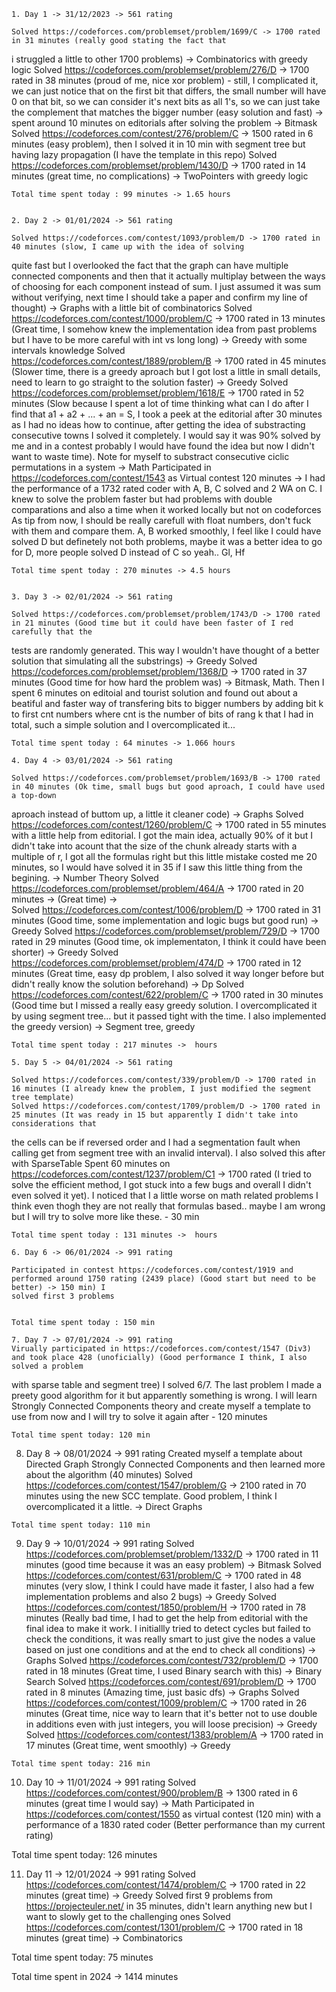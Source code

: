 
    1. Day 1 -> 31/12/2023 -> 561 rating

    Solved https://codeforces.com/problemset/problem/1699/C -> 1700 rated in 31 minutes (really good stating the fact that
i struggled a little to other 1700 problems) -> Combinatorics with greedy logic
    Solved https://codeforces.com/problemset/problem/276/D -> 1700 rated in 38 minutes (proud of me, nice xor problem) -
still, I complicated it, we can just notice that on the first bit that differs, the small number will have 0 on that bit, 
so we can consider it's next bits as all 1's, so we can just take the complement that matches the bigger number (easy solution and fast) -> spent around 10 minutes on editorials after solving the problem -> Bitmask
    Solved https://codeforces.com/contest/276/problem/C -> 1500 rated in 6 minutes (easy problem), then I solved it in 10 min
with segment tree but having lazy propagation (I have the template in this repo)
    Solved https://codeforces.com/problemset/problem/1430/D -> 1700 rated in 14 minutes (great time, no complications)
-> TwoPointers with greedy logic

    Total time spent today : 99 minutes -> 1.65 hours


    2. Day 2 -> 01/01/2024 -> 561 rating

    Solved https://codeforces.com/contest/1093/problem/D -> 1700 rated in 40 minutes (slow, I came up with the idea of solving
quite fast but I overlooked the fact that the graph can have multiple connected components and then that it actually 
multiplay between the ways of choosing for each component instead of sum. I just assumed it was sum without verifying, next
time I should take a paper and confirm my line of thought) -> Graphs with a little bit of combinatorics
    Solved https://codeforces.com/contest/1000/problem/C -> 1700 rated in 13 minutes (Great time, I somehow knew the implementation idea
from past problems but I have to be more careful with int vs long long) -> Greedy with some intervals knowledge
    Solved https://codeforces.com/contest/1889/problem/B -> 1700 rated in 45 minutes (Slower time, there is a greedy aproach but I got lost 
a little in small details, need to learn to go straight to the solution faster) -> Greedy
    Solved https://codeforces.com/problemset/problem/1618/E -> 1700 rated in 52 minutes (Slow because I spent a lot
of time thinking what can I do after I find that a1 + a2 + ... + an = S, I took a peek at the editorial after 30 minutes
as I had no ideas how to continue, after getting the idea of substracting consecutive towns I solved it completely. I would say it was 90% solved
by me and in a contest probably I would have found the idea but now I didn't want to waste time). Note for myself to substract consecutive ciclic 
permutations in a system -> Math
    Participated in https://codeforces.com/contest/1543 as Virtual contest  120 minutes -> I had the performance of a 1732 rated coder with A, B, C solved and 2 
WA on C. I knew to solve the problem faster but had problems with double comparations and also a time when it worked locally but not on codeforces
As tip from now, I should be really carefull with float numbers, don't fuck with them and compare them. A, B worked smoothly, I feel like I could 
have solved D but definetely not both problems, maybe it was a better idea to go for D, more people solved D instead of C so yeah.. Gl, Hf

    Total time spent today : 270 minutes -> 4.5 hours


    3. Day 3 -> 02/01/2024 -> 561 rating

    Solved https://codeforces.com/problemset/problem/1743/D -> 1700 rated in 21 minutes (Good time but it could have been faster of I red carefully that the 
tests are randomly generated. This way I wouldn't have thought of a better solution that simulating all the substrings) -> Greedy
    Solved https://codeforces.com/problemset/problem/1368/D -> 1700 rated in 37 minutes (Good time for how hard the problem was) -> Bitmask, Math. Then I 
spent 6 minutes on editoial and tourist solution and found out about a beatiful and faster way of transfering bits to bigger numbers by adding bit k to first
cnt numbers where cnt is the number of bits of rang k that I had in total, such a simple solution and I overcomplicated it...
    
    Total time spent today : 64 minutes -> 1.066 hours

    4. Day 4 -> 03/01/2024 -> 561 rating

    Solved https://codeforces.com/problemset/problem/1693/B -> 1700 rated in 40 minutes (Ok time, small bugs but good aproach, I could have used a top-down 
aproach instead of buttom up, a little it cleaner code) -> Graphs
    Solved https://codeforces.com/contest/1260/problem/C -> 1700 rated in 55 minutes with a little help from editorial. I got the main idea, actually 90% of it
but I didn't take into acount that the size of the chunk already starts with a multiple of r, I got all the formulas right but this little mistake costed me
20 minutes, so I would have solved it in 35 if I saw this little thing from the begining. -> Number Theory
    Solved https://codeforces.com/problemset/problem/464/A -> 1700 rated in 20 minutes -> (Great time) ->  
    Solved https://codeforces.com/contest/1006/problem/D -> 1700 rated in 31 minutes (Good time, some implementation and logic bugs but good run) -> Greedy
    Solved https://codeforces.com/problemset/problem/729/D -> 1700 rated in 29 minutes (Good time, ok implementaton, I think it could have been shorter) -> Greedy
    Solved https://codeforces.com/problemset/problem/474/D -> 1700 rated in 12 minutes (Great time, easy dp problem, I also solved it way longer before but 
didn't really know the solution beforehand) -> Dp
    Solved https://codeforces.com/contest/622/problem/C -> 1700 rated in 30 minutes (Good time but I missed a really easy greedy solution. I overcomplicated it
by using segment tree... but it passed tight with the time. I also implemented the greedy version) -> Segment tree, greedy

    Total time spent today : 217 minutes ->  hours

    5. Day 5 -> 04/01/2024 -> 561 rating

    Solved https://codeforces.com/contest/339/problem/D -> 1700 rated in 16 minutes (I already knew the problem, I just modified the segment tree template)
    Solved https://codeforces.com/contest/1709/problem/D -> 1700 rated in 25 minutes (It was ready in 15 but apparently I didn't take into considerations that
the cells can be if reversed order and I had a segmentation fault when calling get from segment tree with an invalid interval). I also solved this after with 
SparseTable
    Spent 60 minutes on https://codeforces.com/contest/1237/problem/C1 -> 1700 rated (I tried to solve the efficient method, I got stuck into a few bugs and
overall I didn't even solved it yet). I noticed that I a little worse on math related problems I think even thogh they are not really that formulas based..
maybe I am wrong but I will try to solve more like these. - 30 min


    Total time spent today : 131 minutes ->  hours

    6. Day 6 -> 06/01/2024 -> 991 rating

    Participated in contest https://codeforces.com/contest/1919 and performed around 1750 rating (2439 place) (Good start but need to be better) -> 150 min) I 
    solved first 3 problems


    Total time spent today : 150 min

    7. Day 7 -> 07/01/2024 -> 991 rating
    Virually participated in https://codeforces.com/contest/1547 (Div3) and took place 428 (unoficially) (Good performance I think, I also solved a problem
with sparse table and segment tree) I solved 6/7. The last problem I made a preety good algorithm for it but apparently something is wrong. I will learn
Strongly Connected Components theory and create myself a template to use from now and I will try to solve it again after - 120 minutes
    

    Total time spent today: 120 min

   8. Day 8 -> 08/01/2024 -> 991 rating
   Created myself a template about Directed Graph Strongly Connected Components and then learned more about the algorithm (40 minutes)
   Solved https://codeforces.com/contest/1547/problem/G -> 2100 rated in 70 minutes using the new SCC template. Good problem, I think I overcomplicated
it a little. -> Direct Graphs

    Total time spent today: 110 min

   9. Day 9 -> 10/01/2024 -> 991 rating
    Solved https://codeforces.com/problemset/problem/1332/D -> 1700 rated in 11 minutes (good time because it was an easy problem) -> Bitmask
    Solved https://codeforces.com/contest/631/problem/C -> 1700 rated in 48 minutes (very slow, I think I could have made it faster, I also had a few implementation problems
and also 2 bugs) -> Greedy
    Solved https://codeforces.com/contest/1850/problem/H -> 1700 rated in 78 minutes (Really bad time, I had to get the help from editorial with the final idea to make it work.
I initiallly tried to detect cycles but failed to check the conditions, it was really smart to just give the nodes a value based on just one conditions and at the end to check all conditions) 
-> Graphs
    Solved https://codeforces.com/contest/732/problem/D -> 1700 rated in 18 minutes (Great time, I used Binary search with this) -> Binary Search
    Solved https://codeforces.com/contest/691/problem/D -> 1700 rated in 8 minutes (Amazing time, just basic dfs) -> Graphs
    Solved https://codeforces.com/contest/1009/problem/C -> 1700 rated in 26 minutes (Great time, nice way to learn that it's better not to use double in additions even with just integers,
you will loose precision) -> Greedy
    Solved https://codeforces.com/contest/1383/problem/A -> 1700 rated in 17 minutes (Great time, went smoothly) -> Greedy

    Total time spent today: 216 min

   10. Day 10 -> 11/01/2024 -> 991 rating
   Solved https://codeforces.com/contest/900/problem/B -> 1300 rated in 6 minutes (great time I would say) -> Math
   Participated in https://codeforces.com/contest/1550 as virtual contest (120 min) with a performance of a 1830 rated coder (Better performance than my current rating)

   Total time spent today: 126 minutes

   11. Day 11 -> 12/01/2024 -> 991 rating
   Solved https://codeforces.com/contest/1474/problem/C -> 1700 rated in 22 minutes (great time) -> Greedy
   Solved first 9 problems from https://projecteuler.net/ in 35 minutes, didn't learn anything new but I want to slowly get to the challenging ones
   Solved https://codeforces.com/contest/1301/problem/C -> 1700 rated in 18 minutes (great time) -> Combinatorics 

   Total time spent today: 75 minutes

Total time spent in 2024 -> 1414 minutes

